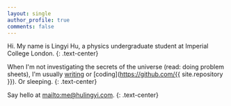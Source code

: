 ```yaml
---
layout: single
author_profile: true
comments: false
---
```

<div class="introduction" markdown="1">
Hi. My name is <span id="name">Lingyi Hu</span>, a physics undergraduate student at Imperial College London. 
{: .text-center}

When I'm not investigating <span class="icon-telescope"></span> the secrets of the universe (read: doing problem sheets), I'm usually [writing](/writing) or [coding](https://github.com/{{ site.repository }}). Or sleeping. 
{: .text-center}

Say hello at <mailto:me@hulingyi.com>.
{: .text-center}
</div>

<!-- <script>
    document.addEventListener("DOMContentLoaded", function(){
        Typed.new(".typed", {
            strings: ["Hello. I am <a href='http://theconfused.me'>Lingyi</a>.<br><br>I live on the Orion arm of the Milky Way Galaxy, Local Group, Virgo Supercluster.^1000<br><br>Nice to meet you."],
            typeSpeed: 20
        });
    });
</script>

<p class="text-center" style="min-height:14em;"><span class="typed"></span></p>

**What you can find here:**

- [Blog posts]({{ '/posts/' | absolute_url }}), where it's mostly some ramblings about the interesting things I find on the Internet,
- [Writing pieces]({{ '/writing/' | absolute_url }}), including [poems]({{ '/poetry/' | absolute_url }}) and [essays]({{'/essays/' | absolute_url }}) where I think a bit more about life, 
- and other random lists that I've gathered over the years and are updated as and when, such as favourite quotes, books, movies, etc (WIP).
 -->